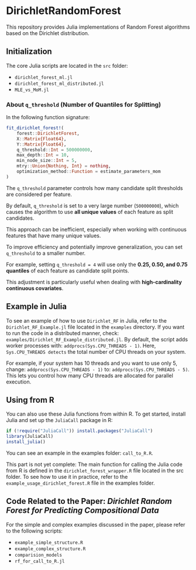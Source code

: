 # DirichletRandomForest

This repository provides Julia implementations of Random Forest algorithms based on the Dirichlet distribution.

## Initialization

The core Julia scripts are located in the `src` folder:

- `dirichlet_forest_ml.jl`
- `dirichlet_forest_ml_distributed.jl`
- `MLE_vs_MoM.jl`

### About `q_threshold` (Number of Quantiles for Splitting)

In the following function signature:

```julia
fit_dirichlet_forest!(
    forest::DirichletForest,
    X::Matrix{Float64},
    Y::Matrix{Float64},
    q_threshold::Int = 500000000,
    max_depth::Int = 10,
    min_node_size::Int = 5,
    mtry::Union{Nothing, Int} = nothing,
    optimization_method::Function = estimate_parameters_mom
)
```

The `q_threshold` parameter controls how many candidate split thresholds are considered per feature.

By default, `q_threshold` is set to a very large number (`500000000`), which causes the algorithm to use **all unique values** of each feature as split candidates.

This approach can be inefficient, especially when working with continuous features that have many unique values.

To improve efficiency and potentially improve generalization, you can set `q_threshold` to a smaller number.

For example, setting `q_threshold = 4` will use only the **0.25, 0.50, and 0.75 quantiles** of each feature as candidate split points.

This adjustment is particularly useful when dealing with **high-cardinality continuous covariates**.

## Example in Julia

To see an example of how to use `Dirichlet_RF` in Julia, refer to the `Dirichlet_RF_Example.jl` file located in the `examples` directory.
If you want to run the code in a distributed manner, check: `examples/Dirichlet_RF_Example_distributed.jl`.
By default, the script adds worker processes with: `addprocs(Sys.CPU_THREADS - 1)`. 
Here, `Sys.CPU_THREADS detects` the total number of CPU threads on your system.

For example, if your system has 10 threads and you want to use only 5, change: `addprocs(Sys.CPU_THREADS - 1)` to: `addprocs(Sys.CPU_THREADS - 5)`. This lets you control how many CPU threads are allocated for parallel execution.

## Using from R

You can also use these Julia functions from within R. To get started, install Julia and set up the `JuliaCall` package in R:

```r
if (!require("JuliaCall")) install.packages("JuliaCall")
library(JuliaCall)
install_julia()
```
You can see an example in the examples folder: `call_to_R.R`.

This part is not yet complete: The main function for calling the Julia code from R is defined in the `dirichlet_forest_wrapper.R` file located in the src folder.
To see how to use it in practice, refer to the `example_usage_dirichlet_forest.R` file in the examples folder.

## Code Related to the Paper: *Dirichlet Random Forest for Predicting Compositional Data*

For the simple and complex examples discussed in the paper, please refer to the following scripts:  
- `example_simple_structure.R`  
- `example_complex_structure.R`  
- `comparision_models`  
- `rf_for_call_to_R.jl`

